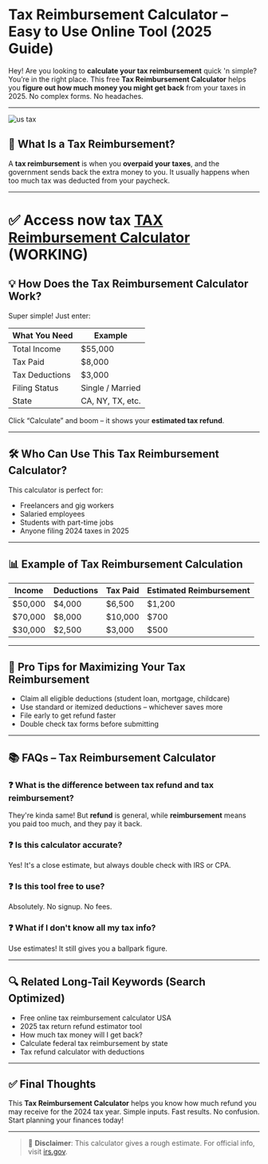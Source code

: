 
# Tax Reimbursement Calculator – Easy to Use Online Tool (2025 Guide)

Hey! Are you looking to **calculate your tax reimbursement** quick 'n simple? You’re in the right place. This free **Tax Reimbursement Calculator** helps you **figure out how much money you might get back** from your taxes in 2025. No complex forms. No headaches.

---
![us tax](https://github.com/user-attachments/assets/3b5e6b63-5d2a-4ab9-86cb-f11eb67763be)


## 🧾 What Is a Tax Reimbursement?

A **tax reimbursement** is when you **overpaid your taxes**, and the government sends back the extra money to you. It usually happens when too much tax was deducted from your paycheck.

---

# ✅ Access now tax [TAX Reimbursement Calculator ](https://tax-reimbursement-calculator.dynews.net/) (**WORKING**)

## 💡 How Does the Tax Reimbursement Calculator Work?

Super simple! Just enter:

| What You Need | Example |
|---------------|---------|
| Total Income | $55,000 |
| Tax Paid | $8,000 |
| Tax Deductions | $3,000 |
| Filing Status | Single / Married |
| State | CA, NY, TX, etc. |

Click “Calculate” and boom – it shows your **estimated tax refund**.

---

## 🛠️ Who Can Use This Tax Reimbursement Calculator?

This calculator is perfect for:

- Freelancers and gig workers
- Salaried employees
- Students with part-time jobs
- Anyone filing 2024 taxes in 2025

---

## 📊 Example of Tax Reimbursement Calculation

| Income | Deductions | Tax Paid | Estimated Reimbursement |
|--------|------------|----------|--------------------------|
| $50,000 | $4,000 | $6,500 | $1,200 |
| $70,000 | $8,000 | $10,000 | $700 |
| $30,000 | $2,500 | $3,000 | $500 |

---

## 🧠 Pro Tips for Maximizing Your Tax Reimbursement

- Claim all eligible deductions (student loan, mortgage, childcare)
- Use standard or itemized deductions – whichever saves more
- File early to get refund faster
- Double check tax forms before submitting

---

## 📚 FAQs – Tax Reimbursement Calculator

### ❓ What is the difference between tax refund and tax reimbursement?
They're kinda same! But **refund** is general, while **reimbursement** means you paid too much, and they pay it back.

### ❓ Is this calculator accurate?
Yes! It's a close estimate, but always double check with IRS or CPA.

### ❓ Is this tool free to use?
Absolutely. No signup. No fees.

### ❓ What if I don't know all my tax info?
Use estimates! It still gives you a ballpark figure.

---

## 🔍 Related Long-Tail Keywords (Search Optimized)

- Free online tax reimbursement calculator USA
- 2025 tax return refund estimator tool
- How much tax money will I get back?
- Calculate federal tax reimbursement by state
- Tax refund calculator with deductions

---

## ✅ Final Thoughts

This **Tax Reimbursement Calculator** helps you know how much refund you may receive for the 2024 tax year. Simple inputs. Fast results. No confusion. Start planning your finances today!

---

> 📝 **Disclaimer**: This calculator gives a rough estimate. For official info, visit [irs.gov](https://www.irs.gov/).

